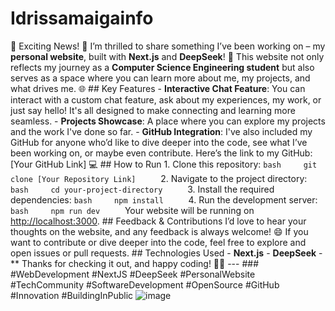 # Idrissamaigainfo
 🚀 Exciting News! 🚀  I’m thrilled to share something I’ve been working on – my **personal website**, built with **Next.js** and **DeepSeek**! 🎉  This website not only reflects my journey as a **Computer Science Engineering student** but also serves as a space where you can learn more about me, my projects, and what drives me. 🌐  ## Key Features  - **Interactive Chat Feature**: You can interact with a custom chat feature, ask about my experiences, my work, or just say hello! It's all designed to make connecting and learning more seamless.    - **Projects Showcase**: A place where you can explore my projects and the work I've done so far.  - **GitHub Integration**: I've also included my GitHub for anyone who’d like to dive deeper into the code, see what I’ve been working on, or maybe even contribute.  Here’s the link to my GitHub:   [Your GitHub Link] 💻  ## How to Run  1. Clone this repository:      ```bash     git clone [Your Repository Link]     ```  2. Navigate to the project directory:      ```bash     cd your-project-directory     ```  3. Install the required dependencies:      ```bash     npm install     ```  4. Run the development server:      ```bash     npm run dev     ```     Your website will be running on [http://localhost:3000](http://localhost:3000).  ## Feedback & Contributions  I’d love to hear your thoughts on the website, and any feedback is always welcome! 😄  If you want to contribute or dive deeper into the code, feel free to explore and open issues or pull requests.  ## Technologies Used  - **Next.js** - **DeepSeek** - **  Thanks for checking it out, and happy coding! 👨‍💻  ---  ### #WebDevelopment #NextJS #DeepSeek #PersonalWebsite #TechCommunity #SoftwareDevelopment #OpenSource #GitHub #Innovation #BuildingInPublic
![image](https://github.com/user-attachments/assets/2194a59b-98d2-48e4-96de-12a0be9dce79)
